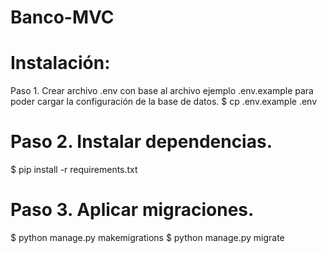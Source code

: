 # Banco-MVC
# Instalación:
Paso 1. Crear archivo .env con base al archivo ejemplo .env.example para poder cargar la configuración de la base de datos.
$ cp .env.example .env
# Paso 2. Instalar dependencias.
$ pip install -r requirements.txt
# Paso 3. Aplicar migraciones.
$ python manage.py makemigrations
$ python manage.py migrate
